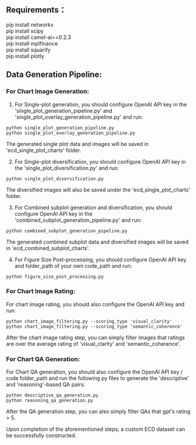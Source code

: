 ## Requirements：
pip install networkx <br>
pip install scipy <br>
pip install camel-ai==0.2.3 <br> 
pip install mplfinance <br>
pip install squarify <br>
pip install plotly <br>

## Data Generation Pipeline:
### For Chart Image Generation:
1. For Single-plot generation, you should configure OpenAI API key in the 'single_plot_generation_pipeline.py' and 'single_plot_overlay_generation_pipeline.py' and run:
```
python single_plot_generation_pipeline.py
python single_plot_overlay_generation_pipeline.py
```
The generated single plot data and images will be saved in 'ecd_single_plot_charts' folder.

2. For Single-plot diversification, you should configure OpenAI API key in the 'single_plot_diversification.py' and run:
```
python single_plot_diversification.py
```
The diversified images will also be saved under the 'ecd_single_plot_charts' folder.

3. For Combined subplot generation and diversification, you should configure OpenAI API key in the 'combined_subplot_generation_pipeline.py' and run:
```
python combined_subplot_generation_pipeline.py
```
The generated combined subplot data and diversified images will be saved in 'ecd_combined_subplot_charts'.

4. For Figure Size Post-processing, you should configure OpenAI API key and folder_path of your own code_path and run:
```
python figure_size_post_processing.py
```

### For Chart Image Rating:
For chart image rating, you should also configure the OpenAI API key and run:
```
python chart_image_filtering.py --scoring_type 'visual_clarity'
python chart_image_filtering.py --scoring_type 'semantic_coherence'
```
After the chart image rating step, you can simply filter images that ratings are over the average rating of 'visual_clarity' and 'semantic_coherence'.

### For Chart QA Generation:
For Chart QA generation, you should also configure the OpenAI API key / code folder_path and run the following py files to generate the 'descriptive' and 'reasoning'-based QA pairs:
```
python descriptive_qa_generation.py
python reasoning_qa_generation.py
```
After the QA generation step, you can also simply filter QAs that gpt's rating > 5.

Upon completion of the aforementioned steps, a custom ECD dataset can be successfully constructed.











